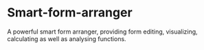 # Smart-form-arranger
A powerful smart form arranger, providing form editing, visualizing, calculating as well as analysing functions.
